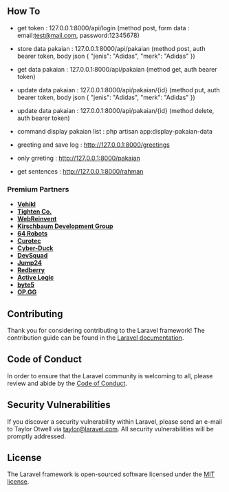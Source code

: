 ## How To

- get token : 127.0.0.1:8000/api/login (method post, form data : email:test@mail.com, password:12345678)
- store data pakaian : 127.0.0.1:8000/api/pakaian (method post, auth bearer token, body json { "jenis": "Adidas", "merk": "Adidas" })
- get data pakaian : 127.0.0.1:8000/api/pakaian (method get, auth bearer token)
- update data pakaian : 127.0.0.1:8000/api/pakaian/{id} (method put, auth bearer token, body json { "jenis": "Adidas", "merk": "Adidas" })
- update data pakaian : 127.0.0.1:8000/api/pakaian/{id} (method delete, auth bearer token)

- command display pakaian list : php artisan app:display-pakaian-data
- greeting and save log : http://127.0.0.1:8000/greetings
- only grreting : http://127.0.0.1:8000/pakaian
- get sentences : http://127.0.0.1:8000/rahman

### Premium Partners

- **[Vehikl](https://vehikl.com/)**
- **[Tighten Co.](https://tighten.co)**
- **[WebReinvent](https://webreinvent.com/)**
- **[Kirschbaum Development Group](https://kirschbaumdevelopment.com)**
- **[64 Robots](https://64robots.com)**
- **[Curotec](https://www.curotec.com/services/technologies/laravel/)**
- **[Cyber-Duck](https://cyber-duck.co.uk)**
- **[DevSquad](https://devsquad.com/hire-laravel-developers)**
- **[Jump24](https://jump24.co.uk)**
- **[Redberry](https://redberry.international/laravel/)**
- **[Active Logic](https://activelogic.com)**
- **[byte5](https://byte5.de)**
- **[OP.GG](https://op.gg)**

## Contributing

Thank you for considering contributing to the Laravel framework! The contribution guide can be found in the [Laravel documentation](https://laravel.com/docs/contributions).

## Code of Conduct

In order to ensure that the Laravel community is welcoming to all, please review and abide by the [Code of Conduct](https://laravel.com/docs/contributions#code-of-conduct).

## Security Vulnerabilities

If you discover a security vulnerability within Laravel, please send an e-mail to Taylor Otwell via [taylor@laravel.com](mailto:taylor@laravel.com). All security vulnerabilities will be promptly addressed.

## License

The Laravel framework is open-sourced software licensed under the [MIT license](https://opensource.org/licenses/MIT).
